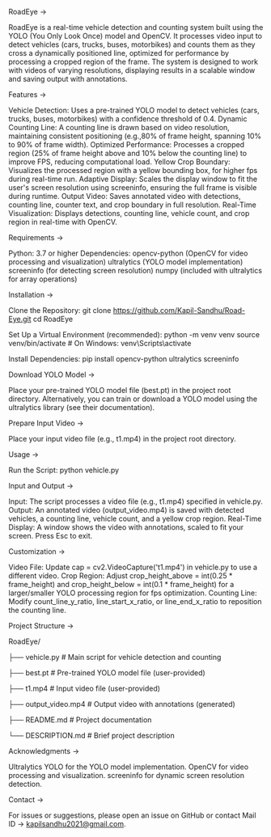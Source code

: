 RoadEye ->

RoadEye is a real-time vehicle detection and counting system built using the YOLO (You Only Look Once) model and OpenCV. It processes video input to detect vehicles (cars, trucks, buses, motorbikes) and counts them as they cross a dynamically positioned line, optimized for performance by processing a cropped region of the frame. The system is designed to work with videos of varying resolutions, displaying results in a scalable window and saving output with annotations.


Features ->

Vehicle Detection: Uses a pre-trained YOLO model to detect vehicles (cars, trucks, buses, motorbikes) with a confidence threshold of 0.4.
Dynamic Counting Line: A counting line is drawn based on video resolution, maintaining consistent positioning (e.g.,80% of frame height, spanning 10% to 90% of frame width).
Optimized Performance: Processes a cropped region (25% of frame height above and 10% below the counting line) to improve FPS, reducing computational load.
Yellow Crop Boundary: Visualizes the processed region with a yellow bounding box, for higher fps during real-time run.
Adaptive Display: Scales the display window to fit the user's screen resolution using screeninfo, ensuring the full frame is visible during runtime.
Output Video: Saves annotated video with detections, counting line, counter text, and crop boundary in full resolution.
Real-Time Visualization: Displays detections, counting line, vehicle count, and crop region in real-time with OpenCV.


Requirements ->

Python: 3.7 or higher
Dependencies:
opencv-python (OpenCV for video processing and visualization)
ultralytics (YOLO model implementation)
screeninfo (for detecting screen resolution)
numpy (included with ultralytics for array operations)


Installation ->

Clone the Repository:
git clone https://github.com/Kapil-Sandhu/Road-Eye.git
cd RoadEye

Set Up a Virtual Environment (recommended):
python -m venv venv
source venv/bin/activate  # On Windows: venv\Scripts\activate

Install Dependencies:
pip install opencv-python ultralytics screeninfo


Download YOLO Model ->

Place your pre-trained YOLO model file (best.pt) in the project root directory. Alternatively, you can train or download a YOLO model using the ultralytics library (see their documentation).


Prepare Input Video ->

Place your input video file (e.g., t1.mp4) in the project root directory.


Usage ->

Run the Script:
python vehicle.py


Input and Output ->

Input: The script processes a video file (e.g., t1.mp4) specified in vehicle.py.
Output: An annotated video (output_video.mp4) is saved with detected vehicles, a counting line, vehicle count, and a yellow crop region.
Real-Time Display: A window shows the video with annotations, scaled to fit your screen. Press Esc to exit.


Customization ->

Video File: Update cap = cv2.VideoCapture('t1.mp4') in vehicle.py to use a different video.
Crop Region: Adjust crop_height_above = int(0.25 * frame_height) and crop_height_below = int(0.1 * frame_height) for a larger/smaller YOLO processing region for fps optimization.
Counting Line: Modify count_line_y_ratio, line_start_x_ratio, or line_end_x_ratio to reposition the counting line.


Project Structure ->

RoadEye/

├── vehicle.py         # Main script for vehicle detection and counting

├── best.pt            # Pre-trained YOLO model file (user-provided)

├── t1.mp4             # Input video file (user-provided)

├── output_video.mp4   # Output video with annotations (generated)

├── README.md          # Project documentation

└── DESCRIPTION.md     # Brief project description



Acknowledgments ->

Ultralytics YOLO for the YOLO model implementation.
OpenCV for video processing and visualization.
screeninfo for dynamic screen resolution detection.


Contact ->

For issues or suggestions, please open an issue on GitHub or contact 
Mail ID -> kapilsandhu2021@gmail.com.

